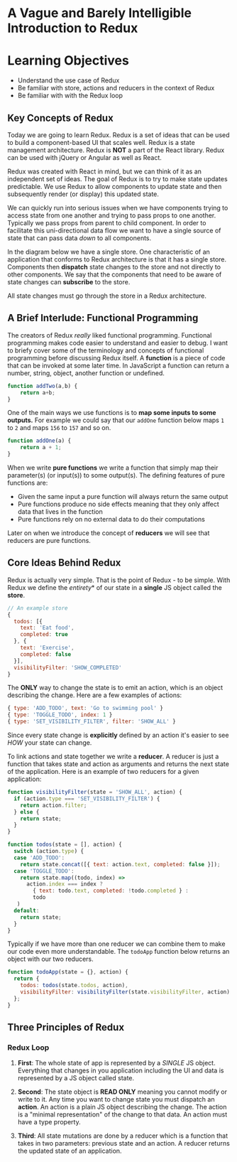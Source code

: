 # A Vague and Barely Intelligible Introduction to Redux

# Learning Objectives 

* Understand the use case of Redux 
* Be familiar with store, actions and reducers in the context of Redux
* Be familiar with with the Redux loop

## Key Concepts of Redux 

Today we are going to learn Redux. Redux is a set of ideas that can be used to build a component-based UI that scales well. Redux is a state management architecture. Redux is **NOT** a part of the React library. Redux can be used with jQuery or Angular as well as React.

Redux was created with React in mind, but we can think of it as an independent set of ideas. The goal of Redux is to try to make state updates predictable. We use Redux to allow components to update state and then subsequently render (or display) this updated state.

We can quickly run into serious issues when we have components trying to access state from one another and trying to pass props to one another. Typically we pass props from parent to child component. In order to facilitate this uni-directional data flow we want to have a single source of state that can pass data *down* to all components.

In the diagram below we have a single store. One characteristic of an application that conforms to Redux architecture is that it has a single store. Components then **dispatch** state changes to the store and not directly to other components. We say that the components that need to be aware of state changes can **subscribe** to the store.

All state changes must go through the store in a Redux architecture.

## A Brief Interlude: Functional Programming 

The creators of Redux *really* liked functional programming. Functional programming makes code easier to understand and easier to debug. I want to briefy cover some of the terminology and concepts of functional programming before discussing Redux itself. A **function** is a piece of code that can be invoked at some later time. In JavaScript a function can return a number, string, object, another function or undefined. 

```js
function addTwo(a,b) {
    return a+b;
}
```

One of the main ways we use functions is to **map some inputs to some outputs.** For example we could say that our `addOne` function below maps `1` to `2` and maps `156` to `157` and so on.

```js
function addOne(a) {
    return a + 1;
}
``` 

When we write **pure functions** we write a function that simply map their parameter(s) (or input(s)) to some output(s). The defining features of pure functions are:

* Given the same input a pure function will always return the same output 
* Pure functions produce no side effects meaning that they only affect data that lives in the function
* Pure functions rely on no external data to do their computations 

Later on when we introduce the concept of **reducers** we will see that reducers are pure functions.

## Core Ideas Behind Redux 

Redux is actually very simple. That is the point of Redux - to be simple. With Redux we define the *entirety** of our state in a **single** JS object called the **store**. 

```js
// An example store 
{
  todos: [{
    text: 'Eat food',
    completed: true
  }, {
    text: 'Exercise',
    completed: false
  }],
  visibilityFilter: 'SHOW_COMPLETED'
}
```

The **ONLY** way to change the state is to emit an action, which is an object describing the change. Here are a few examples of actions:

```js
{ type: 'ADD_TODO', text: 'Go to swimming pool' }
{ type: 'TOGGLE_TODO', index: 1 }
{ type: 'SET_VISIBILITY_FILTER', filter: 'SHOW_ALL' }
```

Since every state change is **explicitly** defined by an action it's easier to see *HOW* your state can change.

To link actions and state together we write a **reducer**. A reducer is just a function that takes state and action as arguments and returns the next state of the application. Here is an example of two reducers for a given application:

```js
function visibilityFilter(state = 'SHOW_ALL', action) {
  if (action.type === 'SET_VISIBILITY_FILTER') {
    return action.filter;
  } else {
    return state;
  }
}

function todos(state = [], action) {
  switch (action.type) {
  case 'ADD_TODO':
    return state.concat([{ text: action.text, completed: false }]);
  case 'TOGGLE_TODO':
    return state.map((todo, index) =>
      action.index === index ?
        { text: todo.text, completed: !todo.completed } :
        todo
   )
  default:
    return state;
  }
}
```

Typically if we have more than one reducer we can combine them to make our code even more understandable. The `todoApp` function below returns an object with our two reducers.

```js
function todoApp(state = {}, action) {
  return {
    todos: todos(state.todos, action),
    visibilityFilter: visibilityFilter(state.visibilityFilter, action)
  };
}
```
## Three Principles of Redux 

### Redux Loop

1. **First**: The whole state of app is represented by a *SINGLE* JS object. Everything that changes in you application including the UI and data is represented by a JS object called state.

2. **Second**: The state object is **READ ONLY** meaning you cannot modify or write to it. Any time you want to change state you must dispatch an **action**. An action is a plain JS object describing the change. The action is a "minimal representation" of the change to that data. An action must have a type property. 

3. **Third**: All state mutations are done by a reducer which is a function that takes in two parameters: previous state and an action. A reducer returns the updated state of an application.